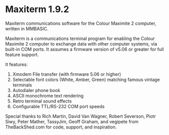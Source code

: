 # Maxiterm 1.9.2
Maxiterm communications software for the Colour Maximite 2 computer, written in MMBASIC.

Maxiterm is a communications terminal program for enabling the Colour Maximite 2 computer to exchange data with other computer systems, via built-in COM ports. It assumes a firmware version of v5.06 or greater for full feature support. 

It features:
1. Xmodem File transfer (with firmware 5.06 or higher)
2. Selectable font colors (White, Amber, Green) matching famous vintage terminals
3. Autodialer phone book
4. ASCII monochrome text rendering
5. Retro terminal sound effects
6. Configurable TTL/RS-232 COM port speeds


Special thanks to Rich Martin, David Van Wagner, Robert Severson, Piotr Siwy, Peter Mather, TassyJim, Geoff Graham, and vegipete from TheBackShed.com for code, support, and inspiration.
